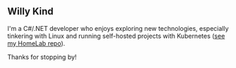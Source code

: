 ## Willy Kind

I'm a C#/.NET developer who enjoys exploring new technologies, especially tinkering with Linux and running self-hosted projects with Kubernetes ([see my HomeLab repo](https://github.com/willy-kind/homelab)).

Thanks for stopping by!
